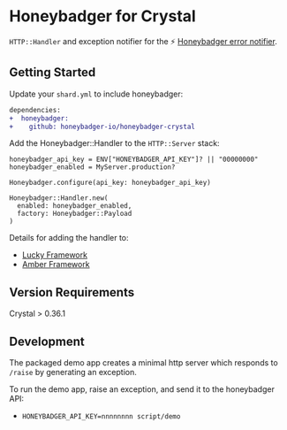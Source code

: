 # Honeybadger for Crystal

`HTTP::Handler` and exception notifier for the :zap: [Honeybadger error notifier](https://www.honeybadger.io/).

## Getting Started

Update your `shard.yml` to include honeybadger:

```diff
dependencies:
+  honeybadger:
+    github: honeybadger-io/honeybadger-crystal
```

Add the Honeybadger::Handler to the `HTTP::Server` stack:

```crystal
honeybadger_api_key = ENV["HONEYBADGER_API_KEY"]? || "00000000"
honeybadger_enabled = MyServer.production?

Honeybadger.configure(api_key: honeybadger_api_key)

Honeybadger::Handler.new(
  enabled: honeybadger_enabled,
  factory: Honeybadger::Payload
)
```

Details for adding the handler to:

- [Lucky Framework](https://luckyframework.org/guides/http-and-routing/http-handlers)
- [Amber Framework](https://docs.amberframework.org/amber/guides/routing/pipelines#sharing-pipelines)

## Version Requirements

Crystal > 0.36.1

## Development

The packaged demo app creates a minimal http server which responds to `/raise` by generating an exception.

To run the demo app, raise an exception, and send it to the honeybadger API:

- `HONEYBADGER_API_KEY=nnnnnnnn script/demo`
